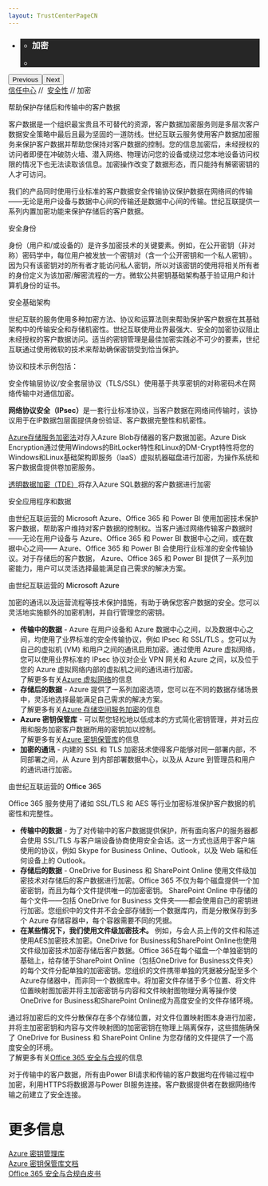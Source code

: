 ```yaml
---
layout: TrustCenterPageCN
---
```

<div class="row-fluid">
   <div class="span">
      <div>
         <div id="HeroWrapper" data-cols="1" data-view1="1" data-view2="1" data-view3="1" data-view4="1" class="row-fluid wider hero grid-container">
            <div class="span bp0-col-1-1 bp1-col-1-1 bp2-col-1-1 bp3-col-1-1">
               <div bi:type="slideshow" class="slideshow slideshow-hero hero" xmlns:bi="urn:schemas-microsoft-com:mscom:bi">
                  <ul bi:type="list" class="slides">
                     <li id="slide-1" bi:index="0" selectBi="">
                        <div class="heroitem light-foreground" bi:type="heroitem">
                           <div class="media" bi:parenttitle="t1">
                              <a href="" bi:track="False" bi:titleflag="t1" bi:index="0">
                                 <div data-picture="" data-alt="You are in control of your data" data-disable-swap-below="">
                                    <div data-src="https://c.s-microsoft.com/en-us/CMSImages/MS_TrustCenter_Privacy_Header.jpg?version=dc9c5b9b-c334-7922-892a-15c2cd65053d"></div>
                                    <noscript></noscript>
                                 </div>
                              </a>
                           </div>
                           <div class="text" bi:type="cta">
                              <div class="text-container">
                                 <div class="box" style="background: rgba(0,0,0,.85); color: #FFFFFF;">
                                    <ul bi:type="list" class="headerCaption subpageHeaderCaption">
                                       <li class="box-title">
                                          <h3 class="box-title" bi:type="title" bi:title="t1" style="color: #FFFFFF;">加密</h3>
                                       </li>
                                       <li class="box-actions box-description"><a target="_self" class="mscom-link" href=""></a></li>
                                    </ul>
                                 </div>
                              </div>
                           </div>
                        </div>
                     </li>
                  </ul>
                  <div class="navigation international" bi:track="false">
                     <div class="grid-container settop" data-title-text="Go To Slide "></div>
                  </div>
                  <div class="prev-next" bi:track="false"><button class="prev"><span class="icon-left" aria-hidden="true"></span><span class="screen-reader-text">Previous</span></button><button class="next"><span class="icon-right" aria-hidden="true"></span><span class="screen-reader-text">Next</span></button></div>
                  <div id="play-pause" class="play-pause" style="display:none">
                     <div class="pause"><button id="pauseButton" class="pause_button"><span class="icon-pause" aria-hidden="true"></span><span class="screen-reader-text">Pause</span></button></div>
                     <div class="play"><button id="playButton" class="play_button"><span class="icon-play" aria-hidden="true"></span><span class="screen-reader-text">Play</span></button></div>
                  </div>
               </div>
            </div>
         </div>
         <div id="BreadcrumbWrapper" data-cols="1" data-view1="1" data-view2="1" data-view3="1" data-view4="1" class="row-fluid grid-container mscom-grid-container breadcrumbs">
            <div class="span bp0-col-1-1 bp1-col-1-1 bp2-col-1-1 bp3-col-1-1"><a target="_self" class="mscom-link" href="../default-cn.html">信任中心</a> // 
               <a target="_self" class="mscom-link" href="../security/default-cn.html">安全性</a> // 加密
            </div>
         </div>
         <div id="ContentWrapper" data-cols="2" data-view1="1" data-view2="2" data-view3="2" data-view4="2" class="row-fluid subpageBody">
            <div class="span bp0-col-1-1 bp2-col-2-1 bp3-col-2-1 bp1-col-2-2">
               <p style="font-style: 28px;font-weight: 500;">帮助保护存储后和传输中的客户数据</p>
               <p>客户数据是一个组织最宝贵且不可替代的资源，客户数据加密服务则是多层次客户数据安全策略中最后且最为坚固的一道防线。世纪互联云服务使用客户数据加密服务来保护客户数据并帮助您保持对客户数据的控制。您的信息加密后，未经授权的访问者即便在冲破防火墙、潜入网络、物理访问您的设备或绕过您本地设备访问权限的情况下也无法读取该信息。加密操作改变了数据形态，而只能持有解密密钥的人才可访问。
               </p>
               <p>我们的产品同时使用行业标准的客户数据安全传输协议保护数据在网络间的传输——无论是用户设备与数据中心间的传输还是数据中心间的传输。世纪互联提供一系列内置加密功能来保护存储后的客户数据。</p>
               <p  style="font-style: 26px;font-weight: 500;">安全身份</p>
               <p>身份（用户和/或设备的）是许多加密技术的关键要素。例如，在公开密钥（非对称）密码学中，每位用户被发放一个密钥对（含一个公开密钥和一个私人密钥）。因为只有该密钥对的所有者才能访问私人密钥，所以对该密钥的使用将相关所有者的身份定义为该加密/解密流程的一方。微软公共密钥基础架构基于验证用户和计算机身份的证书。</p>
               <p  style="font-style: 26px;font-weight: 500;">安全基础架构</p>
               <p>世纪互联的服务使用多种加密方法、协议和运算法则来帮助保护客户数据在其基础架构中的传输安全和存储机密性。世纪互联使用业界最强大、安全的加密协议阻止未经授权的客户数据访问。适当的密钥管理是最佳加密实践必不可少的要素，世纪互联通过使用微软的技术来帮助确保密钥受到恰当保护。</p>
               <p style="font-style: 20px;font-weight: 500;">协议和技术示例包括：</p>
               <p>安全传输层协议/安全套层协议（TLS/SSL）使用基于共享密钥的对称密码术在网络传输中对通信加密。</p>
               <p><strong>网络协议安全（IPsec）</strong>是一套行业标准协议，当客户数据在网络间传输时，该协议用于在IP数据包层面提供身份验证、客户数据完整性和机密性。</p>
               <p><a href="https://www.azure.cn/documentation/articles/storage-service-encryption/">Azure存储服务加密法</a>对存入Azure Blob存储器的客户数据加密。Azure Disk Encryption通过使用Windows的BitLocker特性和Linux的DM-Crypt特性将您的Windows和Linux基础架构即服务（IaaS）虚拟机器磁盘进行加密，为操作系统和客户数据盘提供卷加密服务。</p>
               <p><a href="https://www.azure.cn/documentation/articles/sql-data-warehouse-encryption-tde/">透明数据加密（TDE）</a>将存入Azure SQL数据的客户数据进行加密</p>
               <p style="font-style: 26px; font-weight: 500">安全应用程序和数据</p>
               <p>由世纪互联运营的 Microsoft Azure、Office 365 和 Power BI 使用加密技术保护客户数据，帮助客户维持对客户数据的控制权。当客户通过网络传输客户数据时——无论在用户设备与 Azure、Office 365 和 Power BI 数据中心之间，或在数据中心之间—— Azure、Office 365 和 Power BI 会使用行业标准的安全传输协议。对于存储后的客户数据， Azure、Office 365 和 Power BI 提供了一系列加密能力，用户可以灵活选择最能满足自己需求的解决方案。</p>
               <p style="font-style: 20px; font-weight: 500;">由世纪互联运营的 Microsoft Azure </p>
               <p>加密的通讯以及运营流程等技术保护措施，有助于确保您客户数据的安全。您可以灵活地实施额外的加密机制，并自行管理您的密钥。</p>
               <ul>
                  <li><span><strong>传输中的数据</strong> - Azure 在用户设备和 Azure 数据中心之间，以及数据中心之间，均使用了业界标准的安全传输协议，例如 IPsec 和 SSL/TLS 。您可以为自己的虚拟机 (VM) 和用户之间的通讯启用加密。通过使用 Azure 虚拟网络，您可以使用业界标准的 IPsec 协议对企业 VPN 网关和 Azure 之间，以及位于您的 Azure 虚拟网络内部的虚拟机之间的通讯进行加密。<br>了解更多有关<a href="https://www.azure.cn/home/features/networking/">Azure 虚拟网络</a>的信息</span></li> 
                  <li><span><strong>存储后的数据</strong> - Azure 提供了一系列加密选项，您可以在不同的数据存储场景中，灵活地选择最能满足自己需求的解决方案。<br>了解更多有关<a href="https://www.azure.cn/documentation/articles/storage-service-encryption/">Azure 存储空间服务加密</a>的信息</span></li> 
                  <li><span><strong>Azure 密钥保管库</strong> - 可以帮您轻松地以低成本的方式简化密钥管理，并对云应用和服务加密客户数据所用的密钥加以控制。<br>了解更多有关<a href="https://www.azure.cn/home/features/key-vault/">Azure 密钥保管库</a>的信息</span></li> 
                  <li><span><strong>加密的通讯</strong> - 内建的 SSL 和 TLS 加密技术使得客户能够对同一部署内部，不同部署之间，从 Azure 到内部部署数据中心，以及从 Azure 到管理员和用户的通讯进行加密。</span></li> 
               </ul>
               <p style="font-style: 20px; font-weight: 500">由世纪互联运营的 Office 365</p>
               <p>Office 365 服务使用了诸如 SSL/TLS 和 AES 等行业加密标准保护客户数据的机密性和完整性。</p>
               <ul>
                  <li><strong>传输中的数据</strong> - 为了对传输中的客户数据提供保护，所有面向客户的服务器都会使用 SSL/TLS 与客户端设备协商使用安全会话。这一方式也适用于客户端使用的协议，例如 Skype for Business Online、Outlook，以及 Web 端和任何设备上的 Outlook。</li>
                  <li><strong>存储后的数据</strong> - OneDrive for Business 和 SharePoint Online 使用文件级加密技术对存储后的客户数据进行加密。Office 365 不仅为每个磁盘提供一个加密密钥，而且为每个文件提供唯一的加密密钥。 SharePoint Online 中存储的每个文件——包括 OneDrive for Business 文件夹——都会使用自己的密钥进行加密。您组织中的文件并不会全部存储到一个数据库内，而是分散保存到多个 Azure 存储容器中，每个容器需要不同的凭据。</li>
                  <li><strong>在某些情况下，我们使用文件级加密技术。</strong> 例如，与会人员上传的文件和陈述使用AES加密技术加密。OneDrive for Business和SharePoint Online也使用文件级加密技术加密存储后客户数据。Office 365在每个磁盘一个单独密钥的基础上，给存储于SharePoint Online（包括OneDrive for Business文件夹）的每个文件分配单独的加密密钥。您组织的文件携带单独的凭据被分配至多个Azure存储器中，而非同一个数据库中。将加密文件存储于多个位置、将文件位置映射图加密并将主加密密钥与内容和文件映射图物理分离等操作使OneDrive for Business和SharePoint Online成为高度安全的文件存储环境。</li>
               </ul>
               <p>通过将加密后的文件分散保存在多个存储位置，对文件位置映射图本身进行加密，并将主加密密钥和内容与文件映射图的加密密钥在物理上隔离保存，这些措施确保了 OneDrive for Business 和 SharePoint Online 为您存储的文件提供了一个高度安全的环境。
               <br/>了解更多有关<a target="_self" class="mscom-link withArrow" href="../../file/Office-365-Security-and-Compliance-CN.pdf">Office 365 安全与合规</a>的信息</p>
               <p>对于传输中的客户数据，所有由Power BI请求和传输的客户数据均在传输过程中加密，利用HTTPS将数据源与Power BI服务连接。客户数据提供者在数据网络传输之前建立了安全连接。
               <!-- <br/>了解更多有关<a target="_self" class="mscom-link withArrow" href="../../file/Office-365-Security-and-Compliance-CN.pdf">Power BI 安全</a>的信息</p> -->
              </div> 
            <div class="span bp0-col-1-1 bp2-col-2-1 bp3-col-2-1 bp1-col-2-2 bp0-clear bp1-clear">
               <div id="SideBarWrapper" data-cols="1" data-view1="1" data-view2="1" data-view3="1" data-view4="1" class="row-fluid">
                  <div id="HelpfulInformation" class="span bp0-col-1-1 bp1-col-1-1 bp2-col-1-1 bp3-col-1-1">
                     <h1>更多信息</h1>
                     <label><a target="_self" class="mscom-link" href="https://www.azure.cn/home/features/key-vault/">Azure 密钥管理库</a></label><br/>
                     <label><a target="_self" class="mscom-link" href="https://www.azure.cn/documentation/services/key-vault/">Azure 密钥保管库文档</a></label><br/>
                     <label><a target="_self" class="mscom-link" href="#">Office 365 安全与合规白皮书</a></label><br/>
                  </div>
               </div>
            </div>
         </div>
      </div>
   </div>
</div>
<div class="row-fluid" data-view4="1" data-view3="1" data-view2="1" data-view1="1" data-cols="1">
   <div class="span bp0-col-1-1 bp1-col-1-1 bp2-col-1-1 bp3-col-1-1"></div>
</div>
